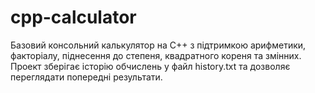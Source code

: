 # cpp-calculator
Базовий консольний калькулятор на C++ з підтримкою арифметики, факторіалу, піднесення до степеня, квадратного кореня та змінних. Проект зберігає історію обчислень у файл history.txt та дозволяє переглядати попередні результати.
